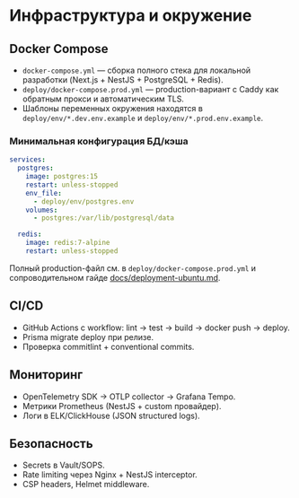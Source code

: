 # Инфраструктура и окружение

## Docker Compose

- `docker-compose.yml` — сборка полного стека для локальной разработки (Next.js + NestJS + PostgreSQL + Redis).
- `deploy/docker-compose.prod.yml` — production-вариант с Caddy как обратным прокси и автоматическим TLS.
- Шаблоны переменных окружения находятся в `deploy/env/*.dev.env.example` и `deploy/env/*.prod.env.example`.

### Минимальная конфигурация БД/кэша

```yaml
services:
  postgres:
    image: postgres:15
    restart: unless-stopped
    env_file:
      - deploy/env/postgres.env
    volumes:
      - postgres:/var/lib/postgresql/data

  redis:
    image: redis:7-alpine
    restart: unless-stopped
```

Полный production-файл см. в `deploy/docker-compose.prod.yml` и сопроводительном гайде [docs/deployment-ubuntu.md](deployment-ubuntu.md).

## CI/CD

- GitHub Actions с workflow: lint → test → build → docker push → deploy.
- Prisma migrate deploy при релизе.
- Проверка commitlint + conventional commits.

## Мониторинг

- OpenTelemetry SDK → OTLP collector → Grafana Tempo.
- Метрики Prometheus (NestJS + custom провайдер).
- Логи в ELK/ClickHouse (JSON structured logs).

## Безопасность

- Secrets в Vault/SOPS.
- Rate limiting через Nginx + NestJS interceptor.
- CSP headers, Helmet middleware.

